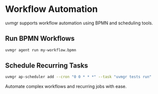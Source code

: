 # Workflow Automation

uvmgr supports workflow automation using BPMN and scheduling tools.

## Run BPMN Workflows

```bash
uvmgr agent run my-workflow.bpmn
```

## Schedule Recurring Tasks

```bash
uvmgr ap-scheduler add --cron "0 0 * * *" --task "uvmgr tests run"
```

Automate complex workflows and recurring jobs with ease. 